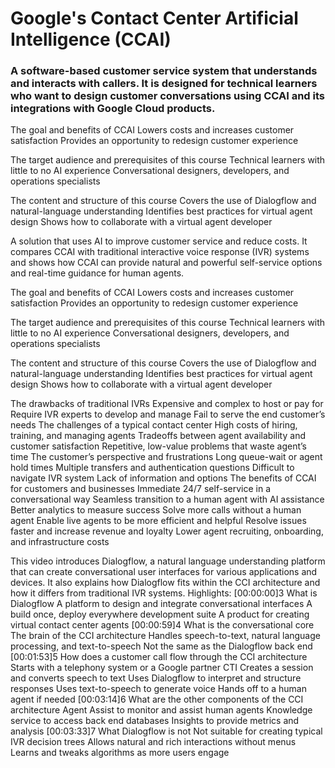 # Google's Contact Center Artificial Intelligence (CCAI)

### A software-based customer service system that understands and interacts with callers. It is designed for technical learners who want to design customer conversations using CCAI and its integrations with Google Cloud products.

The goal and benefits of CCAI
Lowers costs and increases customer satisfaction
Provides an opportunity to redesign customer experience

The target audience and prerequisites of this course
Technical learners with little to no AI experience
Conversational designers, developers, and operations specialists

The content and structure of this course
Covers the use of Dialogflow and natural-language understanding
Identifies best practices for virtual agent design
Shows how to collaborate with a virtual agent developer


A solution that uses AI to improve customer service and reduce costs. It compares CCAI with traditional interactive voice response (IVR) systems and shows how CCAI can provide natural and powerful self-service options and real-time guidance for human agents.

The goal and benefits of CCAI
Lowers costs and increases customer satisfaction
Provides an opportunity to redesign customer experience

The target audience and prerequisites of this course
Technical learners with little to no AI experience
Conversational designers, developers, and operations specialists

The content and structure of this course
Covers the use of Dialogflow and natural-language understanding
Identifies best practices for virtual agent design
Shows how to collaborate with a virtual agent developer

The drawbacks of traditional IVRs
Expensive and complex to host or pay for
Require IVR experts to develop and manage
Fail to serve the end customer’s needs
The challenges of a typical contact center
High costs of hiring, training, and managing agents
Tradeoffs between agent availability and customer satisfaction
Repetitive, low-value problems that waste agent’s time
The customer’s perspective and frustrations
Long queue-wait or agent hold times
Multiple transfers and authentication questions
Difficult to navigate IVR system
Lack of information and options
The benefits of CCAI for customers and businesses
Immediate 24/7 self-service in a conversational way
Seamless transition to a human agent with AI assistance
Better analytics to measure success
Solve more calls without a human agent
Enable live agents to be more efficient and helpful
Resolve issues faster and increase revenue and loyalty
Lower agent recruiting, onboarding, and infrastructure costs



This video introduces Dialogflow, a natural language understanding platform that can create conversational user interfaces for various applications and devices. It also explains how Dialogflow fits within the CCI architecture and how it differs from traditional IVR systems.
Highlights:
[00:00:00]3 What is Dialogflow
A platform to design and integrate conversational interfaces
A build once, deploy everywhere development suite
A product for creating virtual contact center agents
[00:00:59]4 What is the conversational core
The brain of the CCI architecture
Handles speech-to-text, natural language processing, and text-to-speech
Not the same as the Dialogflow back end
[00:01:53]5 How does a customer call flow through the CCI architecture
Starts with a telephony system or a Google partner CTI
Creates a session and converts speech to text
Uses Dialogflow to interpret and structure responses
Uses text-to-speech to generate voice
Hands off to a human agent if needed
[00:03:14]6 What are the other components of the CCI architecture
Agent Assist to monitor and assist human agents
Knowledge service to access back end databases
Insights to provide metrics and analysis
[00:03:33]7 What Dialogflow is not
Not suitable for creating typical IVR decision trees
Allows natural and rich interactions without menus
Learns and tweaks algorithms as more users engage

